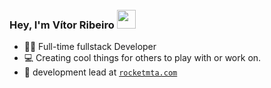 ### Hey, I'm Vítor Ribeiro <img src="https://cdn.discordapp.com/attachments/1006782741746040884/1009713736765935681/68747470733a2f2f63646e2e646973636f72646170702e636f6d2f656d6f6a69732f3836343831373635373437393639323239382e6769663f763d31.gif" width="30" style="margin-top: 10px;">

- 💃🏻 Full-time fullstack Developer
- 💻 Creating cool things for others to play with or work on.
- :shark: development lead at [`rocketmta.com`](https://github.com/rocketmta)

